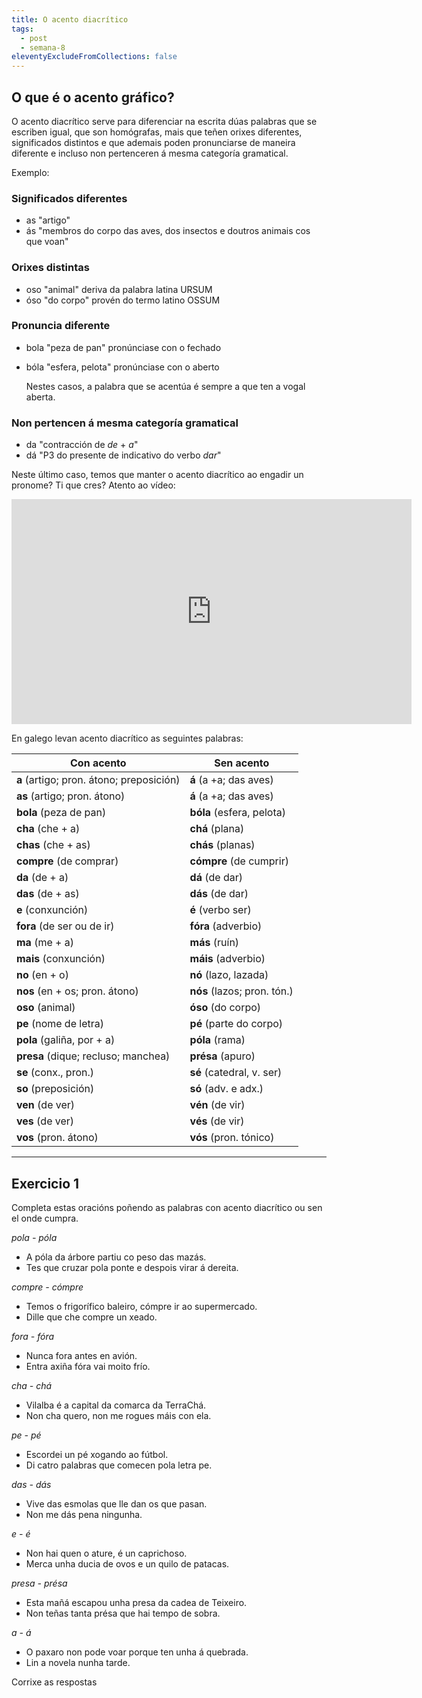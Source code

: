 ```yaml
---
title: O acento diacrítico
tags:
  - post
  - semana-8
eleventyExcludeFromCollections: false
---
```

## O que é o acento gráfico?

O acento diacrítico serve para diferenciar na escrita dúas palabras que se escriben igual, que son homógrafas, mais que teñen orixes diferentes, significados distintos e que ademais poden pronunciarse de maneira diferente e incluso non pertenceren á mesma categoría gramatical. 

Exemplo:

### Significados diferentes

* as "artigo"
* ás "membros do corpo das aves, dos insectos e doutros animais cos que voan"

### Orixes distintas

* oso "animal" deriva da palabra latina URSUM
* óso "do corpo" provén do termo latino OSSUM

### Pronuncia diferente

* bola "peza de pan" pronúnciase con o fechado
* bóla "esfera, pelota" pronúnciase con o aberto

  Nestes casos, a palabra que se acentúa é sempre a que ten a vogal aberta.

### Non pertencen á mesma categoría gramatical

* da "contracción de *de* + *a*" 
* dá "P3 do presente de indicativo do verbo *dar*"

Neste último caso, temos que manter o acento diacrítico ao engadir un pronome? Ti que cres? Atento ao vídeo: 

<iframe src="https://player.vimeo.com/video/179171705?title=0&byline=0&portrait=0" width="640" height="360" frameborder="0" allow="autoplay; fullscreen" allowfullscreen></iframe>


En galego levan acento diacrítico as seguintes palabras:

| Con acento                               | Sen acento                  |
| ---------------------------------------- | --------------------------- |
| **a** (artigo; pron. átono; preposición) | **á** (a +a; das aves)      |
| **as** (artigo; pron. átono)             | **á** (a +a; das aves)      |
| **bola** (peza de pan)                   | **bóla** (esfera, pelota)           |
| **cha** (che + a)                        | **chá** (plana)             |
| **chas** (che + as)                      | **chás** (planas)           |
| **compre** (de comprar)                  | **cómpre** (de cumprir)     |
| **da** (de + a)                          | **dá** (de dar)             |
| **das** (de + as)                        | **dás** (de dar)            |
| **e** (conxunción)                       | **é** (verbo ser)           |
| **fora** (de ser ou de ir)               | **fóra** (adverbio)         |
| **ma** (me + a)                          | **más** (ruín)              |
| **mais** (conxunción)                    | **máis** (adverbio)         |
| **no** (en + o)                          | **nó** (lazo, lazada)       |
| **nos** (en + os; pron. átono)           | **nós** (lazos; pron. tón.) |
| **oso** (animal)                         | **óso** (do corpo)          |
| **pe** (nome de letra)                   | **pé** (parte do corpo)     |
| **pola** (galiña, por + a)               | **póla** (rama)             |
| **presa** (dique; recluso; manchea)      | **présa** (apuro)           |
| **se** (conx., pron.)                    | **sé** (catedral, v. ser)   |
| **so** (preposición)                     | **só** (adv. e adx.)        |
| **ven** (de ver)                         | **vén** (de vir)            |
| **ves** (de ver)                         | **vés** (de vir)            |
| **vos** (pron. átono)                    | **vós** (pron. tónico)      |

- - -

## Exercicio 1

Completa estas oracións poñendo as palabras con acento diacrítico ou sen el onde cumpra.

*pola - póla*

* A <e-answer>póla</e-answer> da árbore partiu co peso das mazás. 
* Tes que cruzar <e-answer>pola</e-answer> ponte e despois virar á dereita.

*compre - cómpre*

* Temos o frigorífico baleiro, <e-answer>cómpre</e-answer> ir ao supermercado.
* Dille que che <e-answer>compre</e-answer> un xeado.

*fora - fóra*

* Nunca <e-answer>fora</e-answer> antes en avión. 
* Entra axiña <e-answer>fóra</e-answer> vai moito frío.

*cha - chá*

* Vilalba é a capital da comarca da Terra<e-answer>Chá</e-answer>.
* Non <e-answer>cha</e-answer> quero, non me rogues máis con ela. 

*pe - pé* 

* Escordei un <e-answer>pé</e-answer> xogando ao fútbol. 
* Di catro palabras que comecen pola letra <e-answer>pe</e-answer>.

*das - dás*

* Vive <e-answer>das</e-answer> esmolas que lle dan os que pasan. 
* Non me <e-answer>dás</e-answer> pena ningunha. 

*e - é*

* Non hai quen o ature, <e-answer>é</e-answer> un caprichoso. 
* Merca unha ducia de ovos <e-answer>e</e-answer> un quilo de patacas.

*presa - présa*

* Esta mañá escapou unha <e-answer>presa</e-answer> da cadea de Teixeiro. 
* Non teñas tanta <e-answer>présa</e-answer> que hai tempo de sobra.

*a - á* 

* O paxaro non pode voar porque ten unha <e-answer>á</e-answer> quebrada. 
* Lin <e-answer>a</e-answer> novela nunha tarde.

<e-validate>Corrixe as respostas</e-validate>